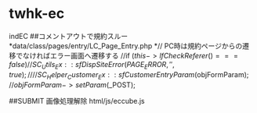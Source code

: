 # twhk-ec
indEC
##コメントアウトで規約スルー
*data/class/pages/entry/LC_Page_Entry.php
*// PC時は規約ページからの遷移でなければエラー画面へ遷移する
//if ($this->lfCheckReferer() === false) {
//    SC_Utils_Ex::sfDispSiteError(PAGE_ERROR, '', true);
//}
//SC_Helper_Customer_Ex::sfCustomerEntryParam($objFormParam);
//$objFormParam->setParam($_POST);

##SUBMIT 画像処理解除
html/js/eccube.js
